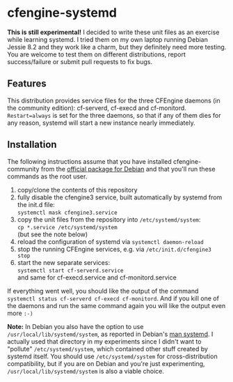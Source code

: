 # cfengine-systemd

**This is still experimental!** I decided to write these unit files as an
exercise while learning systemd. I tried them on my own laptop running
Debian Jessie 8.2 and they work like a charm, but they definitely need
more testing. You are welcome to test them on different distributions,
report success/failure or submit pull requests to fix bugs.


## Features

This distribution provides service files for the three CFEngine daemons (in the community
edition): cf-serverd, cf-execd and cf-monitord. `Restart=always` is
set for the three daemons, so that if any of them
dies for any reason, systemd will start a new instance nearly immediately.



## Installation

The following instructions assume
that you have installed cfengine-community from the [official package
for Debian](https://cfengine.com/product/community/) and that you'll run
these commands as the root user.

1. copy/clone the contents of this repository
2. fully disable the cfengine3 service, built automatically by systemd from
the init.d file:<br/>```systemctl mask cfengine3.service```
3. copy the unit files from the repository into `/etc/systemd/system`:<br/>```cp *.service /etc/systemd/system```<br/>(but see the note below)
4. reload the configuration of systemd via ```systemctl daemon-reload```
5. stop the running CFEngine services, e.g. via ```/etc/init.d/cfengine3 stop```
6. start the new separate services:<br/> ```systemctl start cf-serverd.service```<br/>and same for cf-execd.service and cf-monitord.service

If everything went well, you should like the output of the command `systemctl status cf-serverd cf-execd cf-monitord`. And if you kill one of the daemons and run the same command again you will like the output even more `:-)`


**Note:** In Debian you also have the option to use
`/usr/local/lib/systemd/system`, as reported in Debian's
[man systemd](http://manpages.debian.org/cgi-bin/man.cgi?query=systemd&apropos=0&sektion=0&manpath=Debian+8+jessie&format=html&locale=en).
I actually used
that directory in my experiments since I didn't want to "pollute"
`/etc/systemd/system`, which contained other stuff created by systemd itself.
You should use `/etc/systemd/system` for cross-distribution compatibility,
but if you are on Debian and you're just experimenting,
`/usr/local/lib/systemd/system` is also a viable choice.

